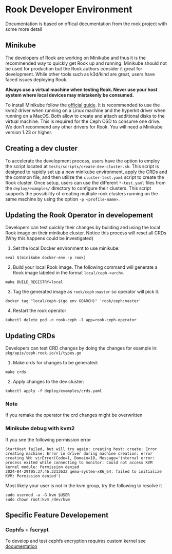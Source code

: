 
# Rook Developer Environment

Documentation is based on offical documentation from the rook project with some more detail

## Minikube

The developers of Rook are working on Minikube and thus it is the recommended way to quickly get
Rook up and running. Minikube should not be used for production but the Rook authors
consider it great for development. While other tools such as k3d/kind are great, users have faced
issues deploying Rook.

**Always use a virtual machine when testing Rook. Never use your host system where local devices may mistakenly be consumed.**

To install Minikube follow the [official
guide](https://minikube.sigs.k8s.io/docs/start/). It is recommended to use the
kvm2 driver when running on a Linux machine and the hyperkit driver when running on a MacOS. Both
allow to create and attach additional disks to the virtual machine. This is required for the Ceph
OSD to consume one drive.  We don't recommend any other drivers for Rook. You will need a Minikube
version 1.23 or higher.

## Creating a dev cluster

To accelerate the development process, users have the option to employ the script located
at `tests/scripts/create-dev-cluster.sh`. This script is designed to rapidly set
up a new minikube environment, apply the CRDs and the common file, and then utilize the
`cluster-test.yaml` script to create the Rook cluster. Once setup, users can use the different `*-test.yaml`
files from the `deploy/examples/` directory to configure their clusters. This script supports
the possibility of creating multiple rook clusters running on the same machine by using the option
`-p <profile-name>`.


## Updating the Rook Operator in developement

Developers can test quickly their changes by building and using the local Rook image
on their minikube cluster. Notice this process will reset all CRDs (Why this happens
could be investigated)

1) Set the local Docker environment to use minikube:

```console
eval $(minikube docker-env -p rook)
```

2) Build your local Rook image. The following command will generate a Rook image
labeled in the format `local/ceph-<arch>`.

```console
make BUILD_REGISTRY=local
```

3) Tag the generated image as `rook/ceph:master` so operator will pick it.

```console
docker tag "local/ceph-$(go env GOARCH)" 'rook/ceph:master'
```

4) Restart the rook operator

```console
kubectl delete pod -n rook-ceph -l app=rook-ceph-operator
```

## Updating CRDs

Developers can test CRD changes by doing the changes for example in:
`pkg/apis/ceph.rook.io/v1/types.go`

1) Make crds for changes to be generated:

```console
make crds
```

2) Apply changes to the dev cluster:

```console
kubectl apply -f deploy/examples/crds.yaml
```

### Note
If you remake the operator the crd changes might be overwritten

### Minikube debug with kvm2

If you see the following permission error

```console
StartHost failed, but will try again: creating host: create: Error creating machine: Error in driver during machine creation: error creating VM: virError(Code=1, Domain=10, Message='internal error: process exited while connecting to monitor: Could not access KVM kernel module: Permission denied
2024-04-29T05:37:46.321363Z qemu-system-x86_64: failed to initialize KVM: Permission denied')
```

Most likely your user is not in the kvm group, try the following to resolve it

```console
sudo usermod -a -G kvm $USER
sudo chown root:kvm /dev/kvm
```

## Specific Feature Developement

### Cephfs + fscrypt

To develop and test cephfs encryption requires custom kernel see
[documentation](fscrypt-dev/developement.md)
